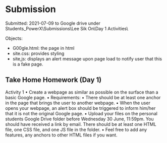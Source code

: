
# Submission
Submitted: 2021-07-09 to Google drive under Students_PowerX\Submissions\Lee Sik On\Day 1 Activities\

Objects: 
- G00gle.html: the page in html
- site.css: provides styling
- site,js: displays an alert message upon page load to notify user that this is a fake page.


## Take Home Homework (Day 1)

Activity 1
• Create a webpage as similar as possible on the surface than a basic Google page.
• Requirements:
• There should be at least one anchor in the page that brings the user to another webpage.
• When the user opens your webpage, an alert box should be triggered to inform him/her that it is not the original Google page.
• Upload your files on the personal students Google Drive folder before Wednesday 30 June, 11:59pm. You should have received a link by email. There should be at least one HTML file, one CSS file, and one JS file in the folder.
• Feel free to add any features, any anchors to other HTML files if you want.
